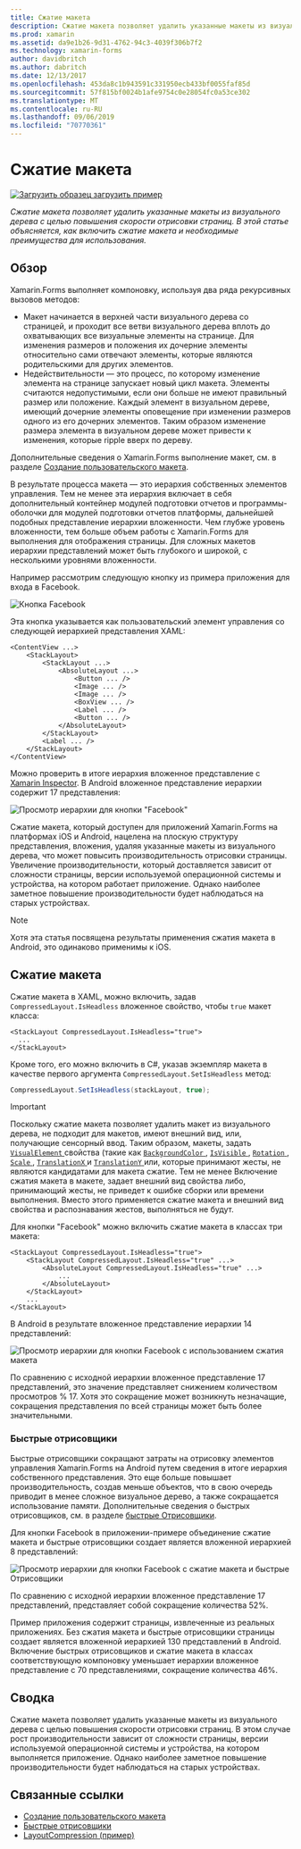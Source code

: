```yaml
---
title: Сжатие макета
description: Сжатие макета позволяет удалить указанные макеты из визуального дерева с целью повышения скорости отрисовки страниц. В этой статье объясняется, как включить сжатие макета и необходимые преимущества для использования.
ms.prod: xamarin
ms.assetid: da9e1b26-9d31-4762-94c3-4039f306b7f2
ms.technology: xamarin-forms
author: davidbritch
ms.author: dabritch
ms.date: 12/13/2017
ms.openlocfilehash: 453da8c1b943591c331950ecb433bf0055faf85d
ms.sourcegitcommit: 57f815bf0024b1afe9754c0e28054fc0a53ce302
ms.translationtype: MT
ms.contentlocale: ru-RU
ms.lasthandoff: 09/06/2019
ms.locfileid: "70770361"
---
```

# <a name="layout-compression"></a>Сжатие макета

[![Загрузить образец](~/media/shared/download.png) загрузить пример](https://docs.microsoft.com/samples/xamarin/xamarin-forms-samples/userinterface-layoutcompression)

_Сжатие макета позволяет удалить указанные макеты из визуального дерева с целью повышения скорости отрисовки страниц. В этой статье объясняется, как включить сжатие макета и необходимые преимущества для использования._

## <a name="overview"></a>Обзор

Xamarin.Forms выполняет компоновку, используя два ряда рекурсивных вызовов методов:

- Макет начинается в верхней части визуального дерева со страницей, и проходит все ветви визуального дерева вплоть до охватывающих все визуальные элементы на странице. Для изменения размеров и положения их дочерние элементы относительно сами отвечают элементы, которые являются родительскими для других элементов.
- Недействительности — это процесс, по которому изменение элемента на странице запускает новый цикл макета. Элементы считаются недопустимыми, если они больше не имеют правильный размер или положение. Каждый элемент в визуальном дереве, имеющий дочерние элементы оповещение при изменении размеров одного из его дочерних элементов. Таким образом изменение размера элемента в визуальном дереве может привести к изменения, которые ripple вверх по дереву.

Дополнительные сведения о Xamarin.Forms выполнение макет, см. в разделе [Создание пользовательского макета](~/xamarin-forms/user-interface/layouts/custom.md).

В результате процесса макета — это иерархия собственных элементов управления. Тем не менее эта иерархия включает в себя дополнительный контейнер модулей подготовки отчетов и программы-оболочки для модулей подготовки отчетов платформы, дальнейшей подобных представление иерархии вложенности. Чем глубже уровень вложенности, тем больше объем работы с Xamarin.Forms для выполнения для отображения страницы. Для сложных макетов иерархии представлений может быть глубокого и широкой, с несколькими уровнями вложенности.

Например рассмотрим следующую кнопку из примера приложения для входа в Facebook.

![](layout-compression-images/facebook-button.png "Кнопка Facebook")

Эта кнопка указывается как пользовательский элемент управления со следующей иерархией представления XAML:

```xaml
<ContentView ...>
    <StackLayout>
        <StackLayout ...>
            <AbsoluteLayout ...>
                <Button ... />    
                <Image ... />
                <Image ... />
                <BoxView ... />
                <Label ... />
                <Button ... />
            </AbsoluteLayout>
        </StackLayout>
        <Label ... />
    </StackLayout>    
</ContentView>
```

Можно проверить в итоге иерархия вложенное представление с [Xamarin Inspector](~/tools/inspector/index.md). В Android вложенное представление иерархии содержит 17 представления:

![](layout-compression-images/no-compression.png "Просмотр иерархии для кнопки \"Facebook\"")

Сжатие макета, который доступен для приложений Xamarin.Forms на платформах iOS и Android, нацелена на плоскую структуру представления, вложения, удаляя указанные макеты из визуального дерева, что может повысить производительность отрисовки страницы. Увеличение производительности, который доставляется зависит от сложности страницы, версии используемой операционной системы и устройства, на котором работает приложение. Однако наиболее заметное повышение производительности будет наблюдаться на старых устройствах.

> [!NOTE]
> Хотя эта статья посвящена результаты применения сжатия макета в Android, это одинаково применимы к iOS.

## <a name="layout-compression"></a>Сжатие макета

Сжатие макета в XAML, можно включить, задав `CompressedLayout.IsHeadless` вложенное свойство, чтобы `true` макет класса:

```xaml
<StackLayout CompressedLayout.IsHeadless="true">
  ...
</StackLayout>   
```

Кроме того, его можно включить в C#, указав экземпляр макета в качестве первого аргумента `CompressedLayout.SetIsHeadless` метод:

```csharp
CompressedLayout.SetIsHeadless(stackLayout, true);
```

> [!IMPORTANT]
> Поскольку сжатие макета позволяет удалить макет из визуального дерева, не подходит для макетов, имеют внешний вид, или, получающие сенсорный ввод. Таким образом, макеты, задать [ `VisualElement` ](xref:Xamarin.Forms.VisualElement) свойства (такие как [ `BackgroundColor` ](xref:Xamarin.Forms.VisualElement.BackgroundColor), [ `IsVisible` ](xref:Xamarin.Forms.VisualElement.IsVisible), [ `Rotation` ](xref:Xamarin.Forms.VisualElement.Rotation), [ `Scale` ](xref:Xamarin.Forms.VisualElement.Scale), [ `TranslationX` ](xref:Xamarin.Forms.VisualElement.TranslationX) и [ `TranslationY` ](xref:Xamarin.Forms.VisualElement.TranslationY) или, которые принимают жесты, не являются кандидатами для макета сжатие. Тем не менее Включение сжатия макета в макете, задает внешний вид свойства либо, принимающий жесты, не приведет к ошибке сборки или времени выполнения. Вместо этого применяется сжатие макета и внешний вид свойства и распознавания жестов, выполняться не будут.

Для кнопки "Facebook" можно включить сжатие макета в классах три макета:

```xaml
<StackLayout CompressedLayout.IsHeadless="true">
    <StackLayout CompressedLayout.IsHeadless="true" ...>
        <AbsoluteLayout CompressedLayout.IsHeadless="true" ...>
            ...
        </AbsoluteLayout>
    </StackLayout>
    ...
</StackLayout>  
```

В Android в результате вложенное представление иерархии 14 представлений:

![](layout-compression-images/layout-compression.png "Просмотр иерархии для кнопки Facebook с использованием сжатия макета")

По сравнению с исходной иерархии вложенное представление 17 представлений, это значение представляет снижением количеством просмотров % 17. Хотя это сокращение может возникнуть незначащие, сокращения представления по всей страницы может быть более значительными.

### <a name="fast-renderers"></a>Быстрые отрисовщики

Быстрые отрисовщики сокращают затраты на отрисовку элементов управления Xamarin.Forms на Android путем сведения в итоге иерархия собственного представления. Это еще больше повышает производительность, создав меньше объектов, что в свою очередь приводит в менее сложное визуальное дерево, а также сокращается использование памяти. Дополнительные сведения о быстрых отрисовщиков, см. в разделе [быстрые Отрисовщики](~/xamarin-forms/internals/fast-renderers.md).

Для кнопки Facebook в приложении-примере объединение сжатие макета и быстрые отрисовщики создает является вложенной иерархией 8 представлений:

![](layout-compression-images/layout-compression-with-fast-renderers.png "Просмотр иерархии для кнопки Facebook с сжатие макета и быстрые Отрисовщики")

По сравнению с исходной иерархии вложенное представление 17 представлений, представляет собой сокращение количества 52%.

Пример приложения содержит страницы, извлеченные из реальных приложениях. Без сжатия макета и быстрые отрисовщики страницы создает является вложенной иерархией 130 представлений в Android. Включение быстрых отрисовщиков и сжатие макета в классах соответствующую компоновку уменьшает иерархии вложенное представление с 70 представлениями, сокращение количества 46%.

## <a name="summary"></a>Сводка

Сжатие макета позволяет удалить указанные макеты из визуального дерева с целью повышения скорости отрисовки страниц. В этом случае рост производительности зависит от сложности страницы, версии используемой операционной системы и устройства, на котором выполняется приложение. Однако наиболее заметное повышение производительности будет наблюдаться на старых устройствах.

## <a name="related-links"></a>Связанные ссылки

- [Создание пользовательского макета](~/xamarin-forms/user-interface/layouts/custom.md)
- [Быстрые отрисовщики](~/xamarin-forms/internals/fast-renderers.md)
- [LayoutCompression (пример)](https://docs.microsoft.com/samples/xamarin/xamarin-forms-samples/userinterface-layoutcompression)
